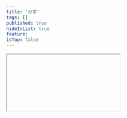 ```yaml
---
title: '分享'
tags: []
published: true
hideInList: true
feature: 
isTop: false
---
```


<div class="grid">
  <a :href="item" target="_blank" v-for="(item, index) in links">
    <div class="wrapper" @click="goTo($event, item)">
      <iframe :src="item" />
      <div class="title text-center"> unplugin share </div>
    </div>
  </a>
</div>

<script setup>
const links = [
  'https://share-unplugin.vercel.app/1',
]

function goTo(e, item) {
  window.open(item)
}
</script>

<style>
.grid {
  display: grid;
  grid-template-columns: repeat(3, minmax(0, 1fr));
  grid-gap: 0.5rem;
  gap: 0.5rem;
}
.wrapper {
  overflow: hidden;
  cursor: pointer;
}

.wrapper iframe {
  border: 1px solid #eee;
  border-radius: 4px;
  pointer-events: none;
  user-select: none;
  width: 100%;
  height: 100%;
}

.title {
  font-weight: 700;
}
</style>

